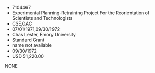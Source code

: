 * 7104467
* Experimental Planning-Retraining Project For the            Reorientation of Scientists and Technologists
* CSE,OAC
* 07/01/1971,09/30/1972
* Chas Lester, Emory University
* Standard Grant
*   name not available
* 09/30/1972
* USD 51,220.00

NONE